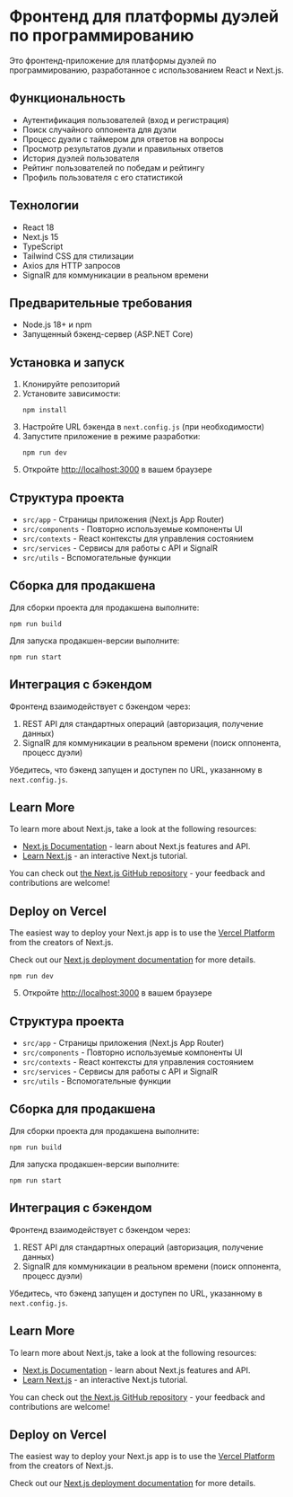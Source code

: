 # Фронтенд для платформы дуэлей по программированию

Это фронтенд-приложение для платформы дуэлей по программированию, разработанное с использованием React и Next.js.

## Функциональность

- Аутентификация пользователей (вход и регистрация)
- Поиск случайного оппонента для дуэли
- Процесс дуэли с таймером для ответов на вопросы
- Просмотр результатов дуэли и правильных ответов
- История дуэлей пользователя
- Рейтинг пользователей по победам и рейтингу
- Профиль пользователя с его статистикой

## Технологии

- React 18
- Next.js 15
- TypeScript
- Tailwind CSS для стилизации
- Axios для HTTP запросов
- SignalR для коммуникации в реальном времени

## Предварительные требования

- Node.js 18+ и npm
- Запущенный бэкенд-сервер (ASP.NET Core)

## Установка и запуск

1. Клонируйте репозиторий
2. Установите зависимости:
   ```
   npm install
   ```
3. Настройте URL бэкенда в `next.config.js` (при необходимости)
4. Запустите приложение в режиме разработки:
   ```
   npm run dev
   ```
5. Откройте [http://localhost:3000](http://localhost:3000) в вашем браузере

## Структура проекта

- `src/app` - Страницы приложения (Next.js App Router)
- `src/components` - Повторно используемые компоненты UI
- `src/contexts` - React контексты для управления состоянием
- `src/services` - Сервисы для работы с API и SignalR
- `src/utils` - Вспомогательные функции

## Сборка для продакшена

Для сборки проекта для продакшена выполните:

```
npm run build
```

Для запуска продакшен-версии выполните:

```
npm run start
```

## Интеграция с бэкендом

Фронтенд взаимодействует с бэкендом через:

1. REST API для стандартных операций (авторизация, получение данных)
2. SignalR для коммуникации в реальном времени (поиск оппонента, процесс дуэли)

Убедитесь, что бэкенд запущен и доступен по URL, указанному в `next.config.js`.

## Learn More

To learn more about Next.js, take a look at the following resources:

- [Next.js Documentation](https://nextjs.org/docs) - learn about Next.js features and API.
- [Learn Next.js](https://nextjs.org/learn) - an interactive Next.js tutorial.

You can check out [the Next.js GitHub repository](https://github.com/vercel/next.js) - your feedback and contributions are welcome!

## Deploy on Vercel

The easiest way to deploy your Next.js app is to use the [Vercel Platform](https://vercel.com/new?utm_medium=default-template&filter=next.js&utm_source=create-next-app&utm_campaign=create-next-app-readme) from the creators of Next.js.

Check out our [Next.js deployment documentation](https://nextjs.org/docs/app/building-your-application/deploying) for more details.

   ```
   npm run dev
   ```
5. Откройте [http://localhost:3000](http://localhost:3000) в вашем браузере

## Структура проекта

- `src/app` - Страницы приложения (Next.js App Router)
- `src/components` - Повторно используемые компоненты UI
- `src/contexts` - React контексты для управления состоянием
- `src/services` - Сервисы для работы с API и SignalR
- `src/utils` - Вспомогательные функции

## Сборка для продакшена

Для сборки проекта для продакшена выполните:

```
npm run build
```

Для запуска продакшен-версии выполните:

```
npm run start
```

## Интеграция с бэкендом

Фронтенд взаимодействует с бэкендом через:

1. REST API для стандартных операций (авторизация, получение данных)
2. SignalR для коммуникации в реальном времени (поиск оппонента, процесс дуэли)

Убедитесь, что бэкенд запущен и доступен по URL, указанному в `next.config.js`.

## Learn More

To learn more about Next.js, take a look at the following resources:

- [Next.js Documentation](https://nextjs.org/docs) - learn about Next.js features and API.
- [Learn Next.js](https://nextjs.org/learn) - an interactive Next.js tutorial.

You can check out [the Next.js GitHub repository](https://github.com/vercel/next.js) - your feedback and contributions are welcome!

## Deploy on Vercel

The easiest way to deploy your Next.js app is to use the [Vercel Platform](https://vercel.com/new?utm_medium=default-template&filter=next.js&utm_source=create-next-app&utm_campaign=create-next-app-readme) from the creators of Next.js.

Check out our [Next.js deployment documentation](https://nextjs.org/docs/app/building-your-application/deploying) for more details.